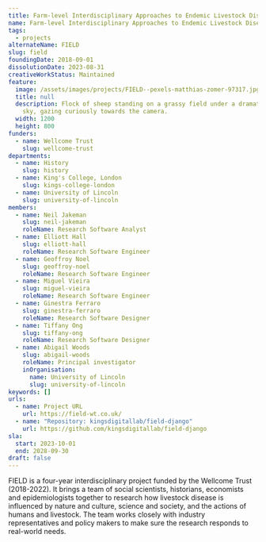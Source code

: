 ```yaml
---
title: Farm-level Interdisciplinary Approaches to Endemic Livestock Disease
name: Farm-level Interdisciplinary Approaches to Endemic Livestock Disease
tags:
  - projects
alternateName: FIELD
slug: field
foundingDate: 2018-09-01
dissolutionDate: 2023-08-31
creativeWorkStatus: Maintained
feature:
  image: /assets/images/projects/FIELD--pexels-matthias-zomer-97317.jpg
  title: null
  description: Flock of sheep standing on a grassy field under a dramatic cloudy
    sky, gazing curiously towards the camera.
  width: 1200
  height: 800
funders:
  - name: Wellcome Trust
    slug: wellcome-trust
departments:
  - name: History
    slug: history
  - name: King's College, London
    slug: kings-college-london
  - name: University of Lincoln
    slug: university-of-lincoln
members:
  - name: Neil Jakeman
    slug: neil-jakeman
    roleName: Research Software Analyst
  - name: Elliott Hall
    slug: elliott-hall
    roleName: Research Software Engineer
  - name: Geoffroy Noel
    slug: geoffroy-noel
    roleName: Research Software Engineer
  - name: Miguel Vieira
    slug: miguel-vieira
    roleName: Research Software Engineer
  - name: Ginestra Ferraro
    slug: ginestra-ferraro
    roleName: Research Software Designer
  - name: Tiffany Ong
    slug: tiffany-ong
    roleName: Research Software Designer
  - name: Abigail Woods
    slug: abigail-woods
    roleName: Principal investigator
    inOrganisation:
      name: University of Lincoln
      slug: university-of-lincoln
keywords: []
urls:
  - name: Project URL
    url: https://field-wt.co.uk/
  - name: "Repository: kingsdigitallab/field-django"
    url: https://github.com/kingsdigitallab/field-django
sla:
  start: 2023-10-01
  end: 2028-09-30
draft: false
---
```


FIELD is a four-year interdisciplinary project funded by the Wellcome Trust (2018-2022). It brings a team of social scientists, historians, economists and epidemiologists together to research how livestock disease is influenced by nature and culture, science and society, and the actions of humans and livestock. The team works closely with industry representatives and policy makers to make sure the research responds to real-world needs.
